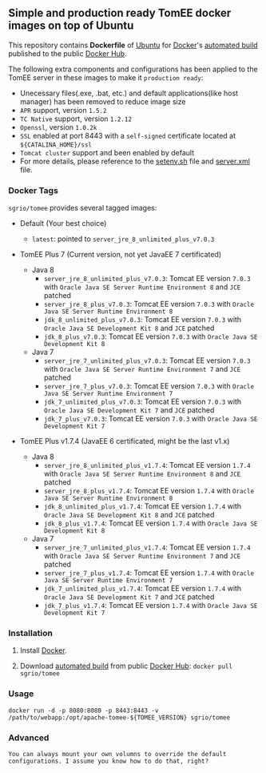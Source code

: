 ## Simple and production ready TomEE docker images on top of Ubuntu

This repository contains **Dockerfile** of [Ubuntu](http://www.ubuntu.com/) for [Docker](https://www.docker.com/)'s [automated build](https://hub.docker.com/r/sgrio/tomee/) published to the public [Docker Hub](https://hub.docker.com/).

The following extra components and configurations has been applied to the TomEE server in these images to make it `production ready`:
  * Unecessary files(.exe, .bat, etc.) and default applications(like host manager) has been removed to reduce image size
  * `APR` support, version `1.5.2`
  * `TC Native` support, version `1.2.12`
  * `Openssl`, version `1.0.2k`
  * `SSL` enabled at port 8443 with a `self-signed` certificate located at `${CATALINA_HOME}/ssl`
  * `Tomcat cluster` support and been enabled by default
  * For more details, please reference to the [setenv.sh](https://github.com/sgr-io/docker-tomee/blob/master/server_jre_8_unlimited_plus/files/bin/setenv.sh) file and [server.xml](https://github.com/sgr-io/docker-tomee/blob/master/server_jre_8_unlimited_plus/files/conf/server.xml) file.

### Docker Tags

`sgrio/tomee` provides several tagged images:

* Default (Your best choice)
  * `latest`: pointed to `server_jre_8_unlimited_plus_v7.0.3`

* TomEE Plus 7 (Current version, not yet JavaEE 7 certificated)
  * Java 8
    * `server_jre_8_unlimited_plus_v7.0.3`: Tomcat EE version `7.0.3` with `Oracle Java SE Server Runtime Environment 8` and `JCE` patched
    * `server_jre_8_plus_v7.0.3`: Tomcat EE version `7.0.3` with `Oracle Java SE Server Runtime Environment 8`
    * `jdk_8_unlimited_plus_v7.0.3`: Tomcat EE version `7.0.3` with `Oracle Java SE Development Kit 8` and `JCE` patched
    * `jdk_8_plus_v7.0.3`: Tomcat EE version `7.0.3` with `Oracle Java SE Development Kit 8`
  * Java 7
    * `server_jre_7_unlimited_plus_v7.0.3`: Tomcat EE version `7.0.3` with `Oracle Java SE Server Runtime Environment 7` and `JCE` patched
    * `server_jre_7_plus_v7.0.3`: Tomcat EE version `7.0.3` with `Oracle Java SE Server Runtime Environment 7`
    * `jdk_7_unlimited_plus_v7.0.3`: Tomcat EE version `7.0.3` with `Oracle Java SE Development Kit 7` and `JCE` patched
    * `jdk_7_plus_v7.0.3`: Tomcat EE version `7.0.3` with `Oracle Java SE Development Kit 7`

* TomEE Plus v1.7.4 (JavaEE 6 certificated, might be the last v1.x)
  * Java 8
    * `server_jre_8_unlimited_plus_v1.7.4`: Tomcat EE version `1.7.4` with `Oracle Java SE Server Runtime Environment 8` and `JCE` patched
    * `server_jre_8_plus_v1.7.4`: Tomcat EE version `1.7.4` with `Oracle Java SE Server Runtime Environment 8`
    * `jdk_8_unlimited_plus_v1.7.4`: Tomcat EE version `1.7.4` with `Oracle Java SE Development Kit 8` and `JCE` patched
    * `jdk_8_plus_v1.7.4`: Tomcat EE version `1.7.4` with `Oracle Java SE Development Kit 8`
  * Java 7
    * `server_jre_7_unlimited_plus_v1.7.4`: Tomcat EE version `1.7.4` with `Oracle Java SE Server Runtime Environment 7` and `JCE` patched
    * `server_jre_7_plus_v1.7.4`: Tomcat EE version `1.7.4` with `Oracle Java SE Server Runtime Environment 7`
    * `jdk_7_unlimited_plus_v1.7.4`: Tomcat EE version `1.7.4` with `Oracle Java SE Development Kit 7` and `JCE` patched
    * `jdk_7_plus_v1.7.4`: Tomcat EE version `1.7.4` with `Oracle Java SE Development Kit 7`

### Installation

1. Install [Docker](https://www.docker.com/).

2. Download [automated build](https://hub.docker.com/r/sgrio/tomee/) from public [Docker Hub](https://hub.docker.com/): `docker pull sgrio/tomee`

### Usage

    docker run -d -p 8080:8080 -p 8443:8443 -v /path/to/webapp:/opt/apache-tomee-${TOMEE_VERSION} sgrio/tomee

### Advanced

    You can always mount your own volumns to override the default configurations. I assume you know how to do that, right?
